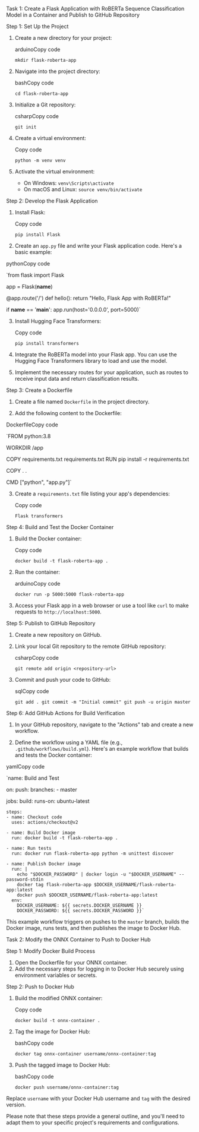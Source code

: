 Task 1: Create a Flask Application with RoBERTa Sequence Classification Model in a Container and Publish to GitHub Repository

Step 1: Set Up the Project

1.  Create a new directory for your project:
    
    arduinoCopy code
    
    `mkdir flask-roberta-app` 
    
2.  Navigate into the project directory:
    
    bashCopy code
    
    `cd flask-roberta-app` 
    
3.  Initialize a Git repository:
    
    csharpCopy code
    
    `git init` 
    
4.  Create a virtual environment:
    
    Copy code
    
    `python -m venv venv` 
    
5.  Activate the virtual environment:
    
    -   On Windows: `venv\Scripts\activate`
    -   On macOS and Linux: `source venv/bin/activate`

Step 2: Develop the Flask Application

1.  Install Flask:
    
    Copy code
    
    `pip install Flask` 
    
2.  Create an `app.py` file and write your Flask application code. Here's a basic example:
    

pythonCopy code

`from flask import Flask

app = Flask(__name__)

@app.route('/')
def hello():
    return "Hello, Flask App with RoBERTa!"

if __name__ == '__main__':
    app.run(host='0.0.0.0', port=5000)` 

3.  Install Hugging Face Transformers:
    
    Copy code
    
    `pip install transformers` 
    
4.  Integrate the RoBERTa model into your Flask app. You can use the Hugging Face Transformers library to load and use the model.
    
5.  Implement the necessary routes for your application, such as routes to receive input data and return classification results.
    

Step 3: Create a Dockerfile

1.  Create a file named `Dockerfile` in the project directory.
    
2.  Add the following content to the Dockerfile:
    

DockerfileCopy code

`FROM python:3.8

WORKDIR /app

COPY requirements.txt requirements.txt
RUN pip install -r requirements.txt

COPY . .

CMD ["python", "app.py"]` 

3.  Create a `requirements.txt` file listing your app's dependencies:
    
    Copy code
    
    `Flask
    transformers` 
    

Step 4: Build and Test the Docker Container

1.  Build the Docker container:
    
    Copy code
    
    `docker build -t flask-roberta-app .` 
    
2.  Run the container:
    
    arduinoCopy code
    
    `docker run -p 5000:5000 flask-roberta-app` 
    
3.  Access your Flask app in a web browser or use a tool like `curl` to make requests to `http://localhost:5000`.
    

Step 5: Publish to GitHub Repository

1.  Create a new repository on GitHub.
    
2.  Link your local Git repository to the remote GitHub repository:
    
    csharpCopy code
    
    `git remote add origin <repository-url>` 
    
3.  Commit and push your code to GitHub:
    
    sqlCopy code
    
    `git add .
    git commit -m "Initial commit"
    git push -u origin master` 
    

Step 6: Add GitHub Actions for Build Verification

1.  In your GitHub repository, navigate to the "Actions" tab and create a new workflow.
    
2.  Define the workflow using a YAML file (e.g., `.github/workflows/build.yml`). Here's an example workflow that builds and tests the Docker container:
    

yamlCopy code

`name: Build and Test

on:
  push:
    branches:
      - master

jobs:
  build:
    runs-on: ubuntu-latest

    steps:
    - name: Checkout code
      uses: actions/checkout@v2

    - name: Build Docker image
      run: docker build -t flask-roberta-app .

    - name: Run tests
      run: docker run flask-roberta-app python -m unittest discover

    - name: Publish Docker image
      run: |
        echo "$DOCKER_PASSWORD" | docker login -u "$DOCKER_USERNAME" --password-stdin
        docker tag flask-roberta-app $DOCKER_USERNAME/flask-roberta-app:latest
        docker push $DOCKER_USERNAME/flask-roberta-app:latest
      env:
        DOCKER_USERNAME: ${{ secrets.DOCKER_USERNAME }}
        DOCKER_PASSWORD: ${{ secrets.DOCKER_PASSWORD }}` 

This example workflow triggers on pushes to the `master` branch, builds the Docker image, runs tests, and then publishes the image to Docker Hub.

Task 2: Modify the ONNX Container to Push to Docker Hub

Step 1: Modify Docker Build Process

1.  Open the Dockerfile for your ONNX container.
2.  Add the necessary steps for logging in to Docker Hub securely using environment variables or secrets.

Step 2: Push to Docker Hub

1.  Build the modified ONNX container:
    
    Copy code
    
    `docker build -t onnx-container .` 
    
2.  Tag the image for Docker Hub:
    
    bashCopy code
    
    `docker tag onnx-container username/onnx-container:tag` 
    
3.  Push the tagged image to Docker Hub:
    
    bashCopy code
    
    `docker push username/onnx-container:tag` 
    

Replace `username` with your Docker Hub username and `tag` with the desired version.

Please note that these steps provide a general outline, and you'll need to adapt them to your specific project's requirements and configurations.
